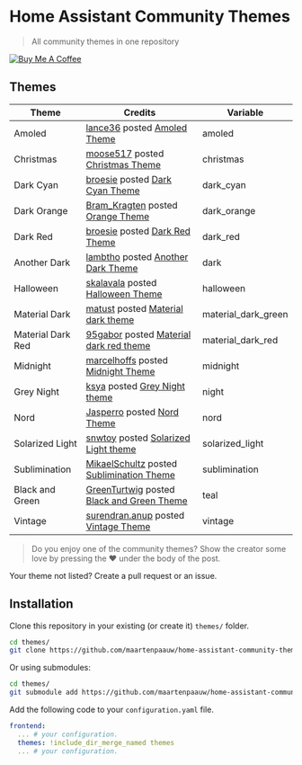 # Home Assistant Community Themes
> All community themes in one repository

<a href="https://www.buymeacoffee.com/maartenpaauw" target="_blank"><img src="https://www.buymeacoffee.com/assets/img/custom_images/orange_img.png" alt="Buy Me A Coffee" style="height: auto !important;width: auto !important;" ></a>

## Themes

| Theme             | Credits                                                                                                                                                                  | Variable            |
| ----------------- | ------------------------------------------------------------------------------------------------------------------------------------------------------------------------ | ------------------- |
| Amoled            | [lance36](https://community.home-assistant.io/u/lance36) posted [Amoled Theme](https://community.home-assistant.io/t/amoled-theme/94875)                                 | amoled              |
| Christmas         | [moose517](https://community.home-assistant.io/u/moose517) posted [Christmas Theme](https://community.home-assistant.io/t/christmas-theme/34036)                         | christmas           |
| Dark Cyan         | [broesie](https://community.home-assistant.io/u/broesie) posted [Dark Cyan Theme](https://community.home-assistant.io/t/dark-cyan-theme/28594)                           | dark_cyan           |
| Dark Orange       | [Bram_Kragten](https://community.home-assistant.io/u/Bram_Kragten) posted [Orange Theme](https://community.home-assistant.io/t/orange-theme/28601)                       | dark_orange         |
| Dark Red          | [broesie](https://community.home-assistant.io/u/broesie) posted [Dark Red Theme](https://community.home-assistant.io/t/dark-red-theme/28592)                             | dark_red            |
| Another Dark      | [lambtho](https://community.home-assistant.io/u/lambtho) posted [Another Dark Theme](https://community.home-assistant.io/t/another-dark-theme/28595)                     | dark                |
| Halloween         | [skalavala](https://community.home-assistant.io/u/skalavala) posted [Halloween Theme](https://community.home-assistant.io/t/halloween-theme/30872)                       | halloween           |
| Material Dark     | [matust](https://community.home-assistant.io/u/matust) posted [Material dark theme](https://community.home-assistant.io/t/material-dark-theme/30796)                     | material_dark_green |
| Material Dark Red | [95gabor](https://community.home-assistant.io/u/95gabor) posted [Material dark red theme](https://community.home-assistant.io/t/material-dark-red-frontend-theme/100690) | material_dark_red   |
| Midnight          | [marcelhoffs](https://community.home-assistant.io/u/marcelhoffs) posted [Midnight Theme](https://community.home-assistant.io/t/midnight-theme/28598)                     | midnight            |
| Grey Night        | [ksya](https://community.home-assistant.io/u/ksya) posted [Grey Night theme](https://community.home-assistant.io/t/grey-night-theme/30848)                               | night               |
| Nord              | [Jasperro](https://community.home-assistant.io/u/jasperro) posted [Nord Theme](https://community.home-assistant.io/t/nord-theme/129301)                                  | nord                |
| Solarized Light   | [snwtoy](https://community.home-assistant.io/u/snwtoy) posted [Solarized Light theme](https://community.home-assistant.io/t/solarized-light-theme/42713)                 | solarized_light     |
| Sublimination     | [MikaelSchultz](https://community.home-assistant.io/u/MikaelSchultz) posted [Sublimination Theme](https://community.home-assistant.io/t/sublimination-theme/67312)       | sublimination       |
| Black and Green   | [GreenTurtwig](https://community.home-assistant.io/u/GreenTurtwig) posted [Black and Green Theme](https://community.home-assistant.io/t/black-and-green-theme/28602)     | teal                |
| Vintage           | [surendran.anup](https://community.home-assistant.io/u/surendran.anup) posted [Vintage Theme](https://community.home-assistant.io/t/vintage-theme/42806)                 | vintage             |

> Do you enjoy one of the community themes? Show the creator some love by pressing the :heart: under the body of the post.

Your theme not listed? Create a pull request or an issue.

##  Installation

Clone this repository in your existing (or create it) `themes/` folder.

```bash
cd themes/
git clone https://github.com/maartenpaauw/home-assistant-community-themes.git
```

Or using submodules:

```bash
cd themes/
git submodule add https://github.com/maartenpaauw/home-assistant-community-themes.git
```

Add the following code to your `configuration.yaml` file.

```yaml
frontend:
  ... # your configuration.
  themes: !include_dir_merge_named themes
  ... # your configuration.
```
